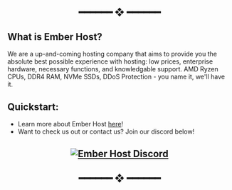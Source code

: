 <h2 align="center"> ━━━━━━  ❖  ━━━━━━ </h2>


## What is Ember Host?

We are a up-and-coming hosting company that aims to provide you the absolute best possible experience with hosting: low prices, enterprise hardware, necessary functions, and knowledgable support. AMD Ryzen CPUs, DDR4 RAM, NVMe SSDs, DDoS Protection - you name it, we'll have it.


## Quickstart:

- Learn more about Ember Host [here](https://ember.host)!
- Want to check us out or contact us? Join our discord below!

<h2 align="center"> <a href="https://discord.gg/68s9zKtSFb" align = "center">
          <img alt="Ember Host Discord" src="https://discord.com/api/guilds/1062514276406931476/widget.png?style=banner2"> 
</a>

<h2 align="center"> ━━━━━━  ❖  ━━━━━━ </h2>
